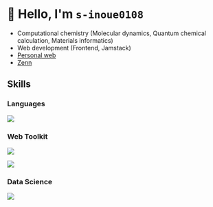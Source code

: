# 👋 Hello, I'm `s-inoue0108`

- Computational chemistry (Molecular dynamics, Quantum chemical calculation, Materials informatics)
- Web development (Frontend, Jamstack)
- [Personal web](https://siwl.dev)
- [Zenn](https://zenn.dev/s_inoue0108)

## Skills

### Languages

![](https://skillicons.dev/icons?i=html,css,js,ts,py,bash)

### Web Toolkit

![](https://skillicons.dev/icons?i=md,tailwind,sass,nodejs,vue,solidjs,nuxtjs,astro)

![](https://skillicons.dev/icons?i=vscode,obsidian,npm,yarn,vite,git,github,cloudflare,vercel)

### Data Science

![](https://skillicons.dev/icons?i=sklearn,r,anaconda)
